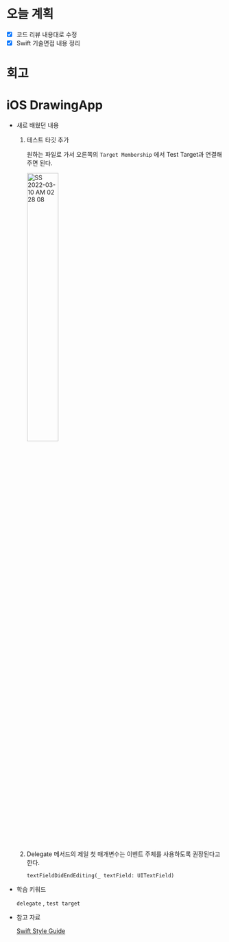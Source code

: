 # 오늘 계획

- [x] 코드 리뷰 내용대로 수정
- [x] Swift 기술면접 내용 정리

# 회고

> 

# iOS DrawingApp

- 새로 배웠던 내용

	1. 테스트 타깃 추가

		원하는 파일로 가서 오른쪽의 `Target Membership` 에서 Test Target과 연결해주면 된다.

		<img src="https://user-images.githubusercontent.com/92504186/157497359-1a3d1c49-7e7b-448d-bb8b-54519e9b84dc.jpg" alt="SS 2022-03-10 AM 02 28 08" width="40%;" />

	2. Delegate 메서드의 제일 첫 매개변수는 이벤트 주체를 사용하도록 권장된다고 한다.

		`textFieldDidEndEditing(_ textField: UITextField)` 

-  학습 키워드

	`delegate` , `test target`

- 참고 자료

	[Swift Style Guide](https://lazyowl.tistory.com/entry/Swift-Style-Guide-정리)

